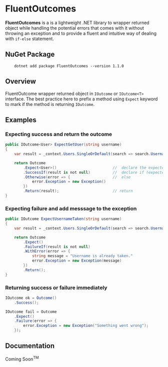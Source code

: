 # FluentOutcomes

**FluentOutcomes** is a is a lightweight .NET library to wrapper returned object while handling the potential errors that comes with it without throwing an exception and to provide a fluent and intuitive way of dealing with `if-else` statement.

## NuGet Package

```
    dotnet add package FluentOutcomes --version 1.1.0
```

## Overview

FluentOutcome wrapper returned object in `IOutcome` or `IOutcome<T>` interface. The best practice here to prefix a method using `Expect` keyword to mark if the method is returning `IOutcome`.

## Examples

### Expecting **success** and return the outcome
``` csharp
public IOutcome<User> ExpectGetUser(string username)
{
    var result = _context.Users.SingleOrDefault(search => search.Username == username);

    return Outcome
        .Expect<User>()                         //  declare the expected type
        .SuccessIf(result is not null)          //  declare if (expected true value)
        .Otherwise(error => {                   //  else
            error.Exception = new Exception()
        })
        .Return(result);                        // return
}
```
### Expecting **failure** and add messsage to the exception
``` csharp
public IOutcome ExpectUsernameTaken(string username)
{
    var result = _context.Users.SingleOrDefault(search => search.Username == username);

    return Outcome
        .Expect()
        .FailureIf(result is not null)
        .WithError(error => {
            string message = "Username is already taken."
            error.Exception = new Exception(message)
        })
        .Return();
}
```

### Returning **success** or **failure** immediately
``` csharp
IOutcome ok = Outcome()
    .Success();

IOutcome fail = Outcome
    .Expect()
    .Failure(error => {
        error.Exception = new Exception("Something went wrong");
    });
```

## Documentation

Coming Soon<sup>TM</sup>

